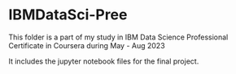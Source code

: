 # IBMDataSci-Pree

This folder is a part of my study in IBM Data Science Professional Certificate in Coursera during May - Aug 2023

It includes the jupyter notebook files for the final project.
